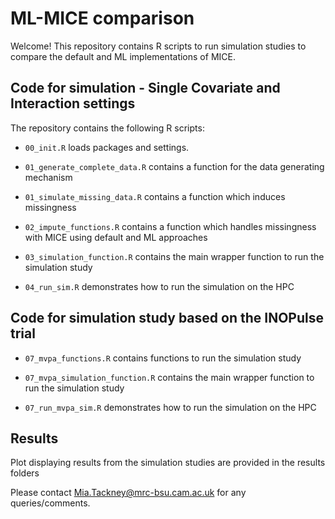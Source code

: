 # ML-MICE comparison
Welcome! This repository contains R scripts to run simulation studies to compare the default and ML implementations of MICE. 

## Code for simulation - Single Covariate and Interaction settings

The repository contains the following R scripts: 

- `00_init.R` loads packages and settings.

- `01_generate_complete_data.R` contains a function for the data generating mechanism

- `01_simulate_missing_data.R` contains a function which induces missingness

- `02_impute_functions.R` contains a function which handles missingness with MICE using default and ML approaches 

- `03_simulation_function.R` contains the main wrapper function to run the simulation study 

- `04_run_sim.R` demonstrates how to run the simulation on the HPC 

## Code for simulation study based on the INOPulse trial 

- `07_mvpa_functions.R` contains functions to run the simulation study
  
- `07_mvpa_simulation_function.R` contains the main wrapper function to run the simulation study 

- `07_run_mvpa_sim.R` demonstrates how to run the simulation on the HPC 

## Results

Plot displaying results from the simulation studies are provided in the results folders 


Please contact Mia.Tackney@mrc-bsu.cam.ac.uk for any queries/comments.
